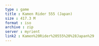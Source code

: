 ```yaml
---
type : game
title : Kamen Rider 555 (Japan)
size : 417.3 M
format : iso
archive : zip
server : myrient
link2 : Kamen%20Rider%20555%20%28Japan%29
---
```

